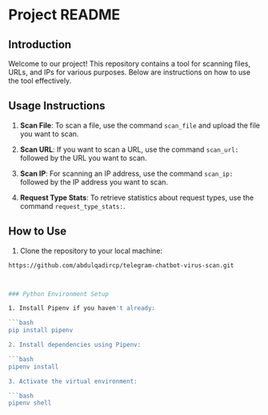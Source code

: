 # Project README

## Introduction
Welcome to our project! This repository contains a tool for scanning files, URLs, and IPs for various purposes. Below are instructions on how to use the tool effectively.

## Usage Instructions

1. **Scan File**: To scan a file, use the command `scan_file` and upload the file you want to scan.

2. **Scan URL**: If you want to scan a URL, use the command `scan_url:` followed by the URL you want to scan.

3. **Scan IP**: For scanning an IP address, use the command `scan_ip:` followed by the IP address you want to scan.

4. **Request Type Stats**: To retrieve statistics about request types, use the command `request_type_stats:`.

## How to Use

1. Clone the repository to your local machine:

```bash
https://github.com/abdulqadircp/telegram-chatbot-virus-scan.git



### Python Environment Setup

1. Install Pipenv if you haven't already:

```bash
pip install pipenv

2. Install dependencies using Pipenv:

```bash
pipenv install

3. Activate the virtual environment:

```bash
pipenv shell
